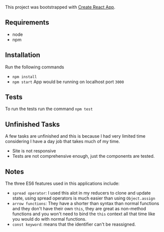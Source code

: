 This project was bootstrapped with [Create React App](https://github.com/facebook/create-react-app).

## Requirements
- node
- npm

## Installation
Run the following commands
- `npm install` 
- `npm start`
App would be running on localhost port `3000`

## Tests
To run the tests run the command
`npm test`

## Unfinished Tasks
A few tasks are unfinished and this is because I had very limited time considering I have a day job that takes much of my time.

- Site is not responsive 
- Tests are not comprehensive enough, just the components are tested.

## Notes
The three ES6 features used in this applications include:
- `spread operator`: I used this alot in my reducers to clone and update state, using spread operators is much easier than using `Object.assign`
- `arrow functions`: They have a shorter than syntax than normal functions and they don't have their own `this`, they are great as non-method functions and you won't need to bind the `this` context all that time like you would do with normal functions.
- `const keyword`: means that the identifier can't be reassigned.